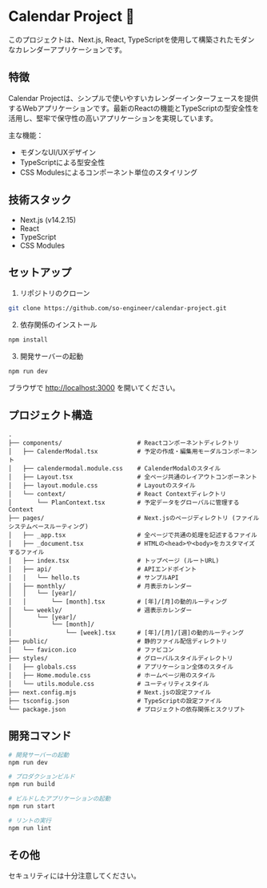 # Calendar Project 📅

このプロジェクトは、Next.js, React, TypeScriptを使用して構築されたモダンなカレンダーアプリケーションです。

## 特徴

Calendar Projectは、シンプルで使いやすいカレンダーインターフェースを提供するWebアプリケーションです。最新のReactの機能とTypeScriptの型安全性を活用し、堅牢で保守性の高いアプリケーションを実現しています。

主な機能：
- モダンなUI/UXデザイン
- TypeScriptによる型安全性
- CSS Modulesによるコンポーネント単位のスタイリング

## 技術スタック

- Next.js (v14.2.15)
- React
- TypeScript
- CSS Modules

## セットアップ

1. リポジトリのクローン
```bash
git clone https://github.com/so-engineer/calendar-project.git
```

2. 依存関係のインストール
```bash
npm install
```

3. 開発サーバーの起動
```bash
npm run dev
```
ブラウザで [http://localhost:3000](http://localhost:3000) を開いてください。


## プロジェクト構造

```
.
├── components/                     # Reactコンポーネントディレクトリ
│   ├── CalenderModal.tsx           # 予定の作成・編集用モーダルコンポーネント
│   ├── calendermodal.module.css    # CalenderModalのスタイル
│   ├── Layout.tsx                  # 全ページ共通のレイアウトコンポーネント
│   ├── layout.module.css           # Layoutのスタイル
│   └── context/                    # React Contextディレクトリ
│       └── PlanContext.tsx         # 予定データをグローバルに管理するContext
├── pages/                          # Next.jsのページディレクトリ (ファイルシステムベースルーティング)
│   ├── _app.tsx                    # 全ページで共通の処理を記述するファイル
│   ├── _document.tsx               # HTMLの<head>や<body>をカスタマイズするファイル
│   ├── index.tsx                   # トップページ (ルートURL)
│   ├── api/                        # APIエンドポイント
│   │   └── hello.ts                # サンプルAPI
│   ├── monthly/                    # 月表示カレンダー
│   │   └── [year]/
│   │       └── [month].tsx         # [年]/[月]の動的ルーティング
│   └── weekly/                     # 週表示カレンダー
│       └── [year]/
│           └── [month]/
│               └── [week].tsx      # [年]/[月]/[週]の動的ルーティング
├── public/                         # 静的ファイル配信ディレクトリ
│   └── favicon.ico                 # ファビコン
├── styles/                         # グローバルスタイルディレクトリ
│   ├── globals.css                 # アプリケーション全体のスタイル
│   ├── Home.module.css             # ホームページ用のスタイル
│   └── utils.module.css            # ユーティリティスタイル
├── next.config.mjs                 # Next.jsの設定ファイル
├── tsconfig.json                   # TypeScriptの設定ファイル
└── package.json                    # プロジェクトの依存関係とスクリプト
```

## 開発コマンド

```bash
# 開発サーバーの起動
npm run dev

# プロダクションビルド
npm run build

# ビルドしたアプリケーションの起動
npm run start

# リントの実行
npm run lint
```

## その他
セキュリティには十分注意してください。
